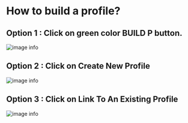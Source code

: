 # How to build a profile?

## Option 1 : Click on green color BUILD P button.
![image info](../static/img/profiles/step1.png)

## Option 2 : Click on Create New Profile
![image info](../static/img/profiles/step2.png)

## Option 3 : Click on Link To An Existing Profile
![image info](../static/img/profiles/step3.png)